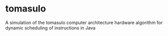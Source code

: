 # tomasulo
A simulation of the tomasulo computer architecture hardware algorithm for dynamic scheduling of instructions in Java
